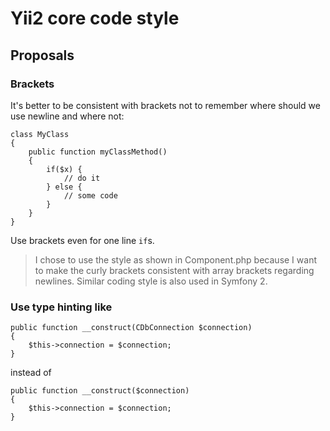 Yii2 core code style
====================


Proposals
---------

### Brackets

It's better to be consistent with brackets not to remember where should we use
newline and where not:

~~~
class MyClass
{
	public function myClassMethod()
	{
		if($x) {
			// do it
		} else {
			// some code
		}
	}
}
~~~

Use brackets even for one line `if`s.

> I chose to use the style as shown in Component.php because I want to make the
> curly brackets consistent with array brackets regarding newlines. Similar coding
> style is also used in Symfony 2.

### Use type hinting like

~~~
public function __construct(CDbConnection $connection)
{
	$this->connection = $connection;
}
~~~

instead of

~~~
public function __construct($connection)
{
	$this->connection = $connection;
}
~~~